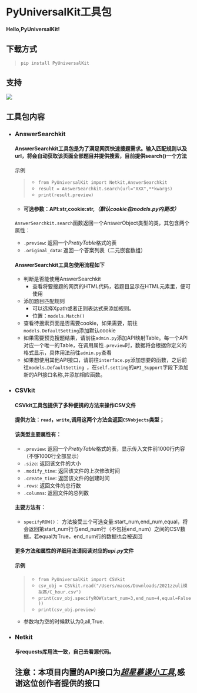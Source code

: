 # PyUniversalKit工具包

#### Hello,PyUniversalKit!

## 下载方式
> `pip install PyUniversalKit` 

## 支持
<a href="https://pypi.org/project/PyUniversalKit/"><img src="https://warehouse-camo.ingress.cmh1.psfhosted.org/047074c34350165c9a6a57b844a2390d638c173d/68747470733a2f2f6769746875622e636f6d2f6a696e612d61692f6a696e612f626c6f622f6d61737465722f2e6769746875622f6261646765732f707974686f6e2d62616467652e7376673f7261773d74727565"></a>

## 工具包内容

* ### AnswerSearchkit
  #### AnswerSearchkit工具包是为了满足网页快速搜题需求。输入匹配规则以及url，将会自动获取该页面全部题目并提供搜索，目前提供search()一个方法
  示例
  > * `from PyUniversalKit import Netkit,AnswerSearchkit`
  > * `result = AnswerSearchkit.search(url="XXX",**kwargs)`
  > * `print(result.preview)`
  * #### 可选参数：API:str,cookie:str,*（默认cookie在models.py内更改）*
  `AnswerSearchkit.search`函数返回一个AnswerObject类型的类，其包含两个属性：
  * `.preview`: 返回一个*PrettyTable*格式的表
  * `.original_data`: 返回一个答案列表（二元嵌套数组）
  #### AnswerSearchkit工具包使用流程如下
  * 判断是否能使用AnswerSearchkit
    * 查看将要搜题的网页的HTML代码，若题目显示在HTML元素里，便可使用
  * 添加题目匹配规则
    * 可以选择Xpath或者正则表达式来添加规则。
    * 位置：`models.Match()`
  * 查看待搜索页面是否需要cookie，如果需要，前往`models.DefaultSetting`添加默认cookie
  * 如果需要预览搜题结果，请前往`admin.py`添加API映射Table。每一个API对应一个唯一的Table，在调用属性`.preview`时，数据将会根据你定义的格式显示，具体用法前往`admin.py`查看
  * 如果想使用其他API接口，请前往`interface.py`添加想要的函数，之后前往`models.DefaultSetting `，在`self.setting`的`API_Support`字段下添加新的API接口名称,并添加相应函数。


* ### CSVkit
  #### CSVkit工具包提供了多种便携的方法来操作CSV文件
  #### 提供方法：`read`，`write`,调用这两个方法会返回`CSVobjects`类型；
  #### 该类型主要属性有：
  * `.preview`: 返回一个*PrettyTable*格式的表，显示传入文件前1000行内容（不够1000行全部显示）
  * `.size`: 返回该文件的大小
  * `.modify_time`: 返回该文件的上次修改时间
  *  `.create_time`: 返回该文件的创建时间
  *  `.rows`: 返回文件的总行数
  *  `.columns`: 返回文件的总列数
  #### 主要方法有：
  * `specifyROW()`： 方法接受三个可选变量:start_num,end_num,equal，将会返回第start_num行与end_num行（不包括end_num）之间的CSV数据，若equal为True，end_num行的数据也会被返回
  #### 更多方法和属性的详细用法请阅读对应的*api.py*文件
  #### 示例
  >* `from PyUniversalKit import CSVkit`
  >* `csv_obj = CSVkit.read("/Users/macos/Downloads/2021zzuli模拟赛/C_hour.csv")`
  >* `print(csv_obj.specifyROW(start_num=3,end_num=4,equal=False))`
  >* `print(csv_obj.preview)`
  * 参数均为空的时候默认为0,all,True.
* ### Netkit
  #### 与requests库用法一致，自己去看源代码。
  
  
  ## 注意：本项目内置的API接口为<a href="https://github.com/CodFrm/cxmooc-tools">*超星慕课小工具*</a>,感谢这位创作者提供的接口
